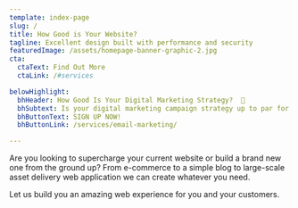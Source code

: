 ```yaml
---
template: index-page
slug: /
title: How Good is Your Website?
tagline: Excellent design built with performance and security
featuredImage: /assets/homepage-banner-graphic-2.jpg
cta:
  ctaText: Find Out More
  ctaLink: /#services

belowHighlight: 
  bhHeader: How Good Is Your Digital Marketing Strategy?  📩
  bhSubtext: Is your digital marketing campaign strategy up to par for your business needs? Grow your brand, drive revenue, and engage with your customers with our managed email marketing services.
  bhButtonText: SIGN UP NOW!
  bhButtonLink: /services/email-marketing/

---
```

Are you looking to supercharge your current website or build a brand new one from the ground up? From e-commerce to a simple blog to large-scale asset delivery web application we can create whatever you need.

Let us build you an amazing web experience for you and your customers.
